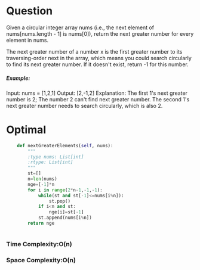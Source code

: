 # Question
Given a circular integer array nums (i.e., the next element of nums[nums.length - 1] is nums[0]), return the next greater number for every element in nums.

The next greater number of a number x is the first greater number to its traversing-order next in the array, which means you could search circularly to find its next greater number. If it doesn't exist, return -1 for this number.


##### Example:
Input: nums = [1,2,1]
Output: [2,-1,2]
Explanation: The first 1's next greater number is 2; 
The number 2 can't find next greater number. 
The second 1's next greater number needs to search circularly, which is also 2.
       
# Optimal
``` python
    def nextGreaterElements(self, nums):
        """
        :type nums: List[int]
        :rtype: List[int]
        """
        st=[]
        n=len(nums)
        nge=[-1]*n
        for i in range(2*n-1,-1,-1):
            while(st and st[-1]<=nums[i%n]):
                st.pop()
            if i<n and st:
                nge[i]=st[-1]
            st.append(nums[i%n])
        return nge
            
```
### Time Complexity:O(n)
### Space Complexity:O(n)
